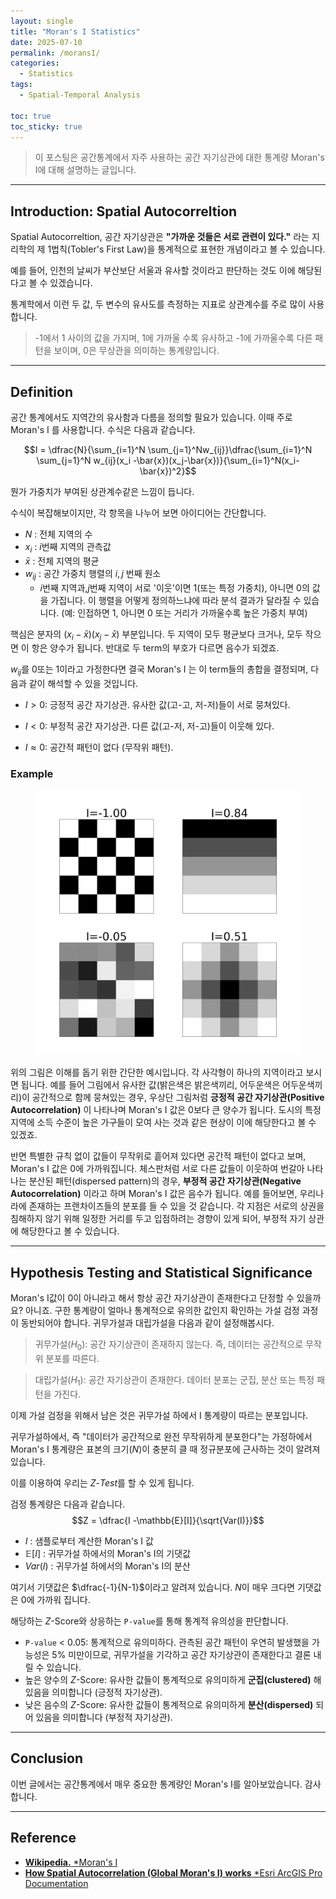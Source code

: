 ```yaml
---
layout: single
title: "Moran's I Statistics"
date: 2025-07-10
permalink: /moransI/
categories:
  - Statistics
tags:
  - Spatial-Temporal Analysis

toc: true
toc_sticky: true
---
```


> 이 포스팅은 공간통계에서 자주 사용하는 공간 자기상관에 대한 통계량 Moran's I에 대해 설명하는 글입니다. 

--- 

## Introduction: Spatial Autocorreltion
Spatial Autocorreltion, 공간 자기상관은 **"가까운 것들은 서로 관련이 있다."** 라는 지리학의 제 1법칙(Tobler's First Law)을 통계적으로 표현한 개념이라고 볼 수 있습니다. 

예를 들어, 인천의 날씨가 부산보단 서울과 유사할 것이라고 판단하는 것도 이에 해당된다고 볼 수 있겠습니다. 

통계학에서 이런 두 값, 두 변수의 유사도를 측정하는 지표로 상관계수를 주로 많이 사용합니다. 
> -1에서 1 사이의 값을 가지며, 1에 가까울 수록 유사하고 -1에 가까울수록 다른 패턴을 보이며, 0은 무상관을 의미하는 통계량입니다. 

---

## Definition
공간 통계에서도 지역간의 유사함과 다름을 정의할 필요가 있습니다. 이때 주로 Moran's I 를 사용합니다. 수식은 다음과 같습니다.


$$I = \dfrac{N}{\sum_{i=1}^N \sum_{j=1}^Nw_{ij}}\dfrac{\sum_{i=1}^N \sum_{j=1}^N w_{ij}(x_i -\bar{x})(x_j-\bar{x})}{\sum_{i=1}^N(x_i-\bar{x})^2}$$

뭔가 가중치가 부여된 상관계수같은 느낌이 듭니다. 

수식이 복잡해보이지만, 각 항목을 나누어 보면 아이디어는 간단합니다.
- $N$ : 전체 지역의 수
- $x_i$ : $i$번째 지역의 관측값
- $\bar{x}$ : 전체 지역의 평균
- $w_{ij}$ : 공간 가중치 행렬의 $i,j$ 번째 원소
  - $i$번째 지역과,$j$번째 지역이 서로 '이웃'이면 1(또는 특정 가중치), 아니면 0의 값을 가집니다. 이 행렬을 어떻게 정의하느냐에 따라 분석 결과가 달라질 수 있습니다. (예: 인접하면 1, 아니면 0 또는 거리가 가까울수록 높은 가중치 부여)

핵심은 분자의 $(x_i -\bar{x})(x_j-\bar{x})$ 부분입니다. 
두 지역이 모두 평균보다 크거나, 모두 작으면 이 항은 양수가 됩니다. 
반대로 두 term의 부호가 다르면 음수가 되겠죠. 

$w_{ij}$를 0또는 1이라고 가정한다면 결국 Moran's I 는 이 term들의 총합을 결정되며, 다음과 같이 해석할 수 있을 것입니다.

- $I > 0$: 긍정적 공간 자기상관. 유사한 값(고-고, 저-저)들이 서로 뭉쳐있다.

- $I < 0$: 부정적 공간 자기상관. 다른 값(고-저, 저-고)들이 이웃해 있다.

- $I \approx 0$: 공간적 패턴이 없다 (무작위 패턴).

### Example

<figure class="align-center">
  <img src="/assets/img/moransI/example.png" alt="Example of moran's I">
</figure>

위의 그림은 이해를 돕기 위한 간단한 예시입니다. 각 사각형이 하나의 지역이라고 보시면 됩니다. 
예를 들어 그림에서 유사한 값(밝은색은 밝은색끼리, 어두운색은 어두운색끼리)이 공간적으로 함께 뭉쳐있는 경우, 우상단 그림처럼 **긍정적 공간 자기상관(Positive Autocorrelation)** 이 나타나며 Moran's I 값은 0보다 큰 양수가 됩니다. 도시의 특정 지역에 소득 수준이 높은 가구들이 모여 사는 것과 같은 현상이 이에 해당한다고 볼 수 있겠죠.

반면 특별한 규칙 없이 값들이 무작위로 흩어져 있다면 공간적 패턴이 없다고 보며, Moran's I 값은 0에 가까워집니다. 
체스판처럼 서로 다른 값들이 이웃하여 번갈아 나타나는 분산된 패턴(dispersed pattern)의 경우, **부정적 공간 자기상관(Negative Autocorrelation)** 이라고 하며 Moran's I 값은 음수가 됩니다.
예를 들어보면, 우리나라에 존재하는 프랜차이즈들의 분포를 들 수 있을 것 같습니다. 각 지점은 서로의 상권을 침해하지 않기 위해 일정한 거리를 두고 입점하려는 경향이 있게 되어, 부정적 자기 상관에 해당한다고 볼 수 있습니다.

---

## Hypothesis Testing and Statistical Significance

Moran's I값이 0이 아니라고 해서 항상 공간 자기상관이 존재한다고 단정할 수 있을까요? 
아니죠. 구한 통계량이 얼마나 통계적으로 유의한 값인지 확인하는 가설 검정 과정이 동반되어야 합니다. 귀무가설과 대립가설을 다음과 같이 설정해봅시다.

> 귀무가설($H_0$): 공간 자기상관이 존재하지 않는다. 즉, 데이터는 공간적으로 무작위 분포를 따른다.

> 대립가설($H_1$): 공간 자기상관이 존재한다. 데이터 분포는 군집, 분산 또는 특정 패턴을 가진다.
  
이제 가설 검정을 위해서 남은 것은 귀무가설 하에서 I 통계량이 따르는 분포입니다. 

귀무가설하에서, 즉 "데이터가 공간적으로 완전 무작위하게 분포한다"는 가정하에서
Moran's I 통계량은 표본의 크기($N$)이 충분히 클 때 정규분포에 근사하는 것이 알려져 있습니다. 

이를 이용하여 우리는 $Z$-*Test*를 할 수 있게 됩니다.

검정 통계량은 다음과 같습니다. 
$$Z = \dfrac{I -\mathbb{E}[I]}{\sqrt{Var(I)}}$$
- $I$ : 샘플로부터 계산한 Moran's I 값
- $\mathbb{E}[I]$ : 귀무가설 하에서의 Moran's I의 기댓값 
- $Var(I)$ : 귀무가설 하에서의 Moran's I의 분산

여기서 기댓값은 $\dfrac{-1}{N-1}$이라고 알려져 있습니다. $N$이 매우 크다면 기댓값은 0에 가까워 집니다.

해당하는 $Z$-Score와 상응하는 `P-value`를 통해 통계적 유의성을 판단합니다. 

- `P-value` < 0.05: 통계적으로 유의미하다. 관측된 공간 패턴이 우연히 발생했을 가능성은 5% 미만이므로, 귀무가설을 기각하고 공간 자기상관이 존재한다고 결론 내릴 수 있습니다.
- 높은 양수의 $Z$-Score: 유사한 값들이 통계적으로 유의미하게 **군집(clustered)** 해 있음을 의미합니다 (긍정적 자기상관).
- 낮은 음수의 $Z$-Score: 유사한 값들이 통계적으로 유의미하게 **분산(dispersed)** 되어 있음을 의미합니다 (부정적 자기상관).

---

## Conclusion

이번 글에서는 공간통계에서 매우 중요한 통계량인 Moran's I를 알아보았습니다. 감사합니다. 

---

## Reference
- [**Wikipedia.** *Moran's I](https://en.wikipedia.org/wiki/Moran's_I)
-  [**How Spatial Autocorrelation (Global Moran's I) works** *Esri ArcGIS Pro Documentation](https://pro.arcgis.com/en/pro-app/latest/tool-reference/spatial-statistics/h-how-spatial-autocorrelation-moran-s-i-spatial-st.htm)
